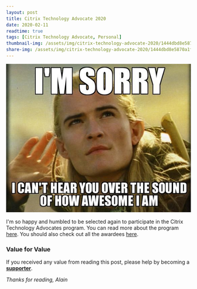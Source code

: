 ```yaml
---
layout: post
title: Citrix Technology Advocate 2020
date: 2020-02-11
readtime: true
tags: [Citrix Technology Advocate, Personal]
thumbnail-img: /assets/img/citrix-technology-advocate-2020/1444dbd8e5870a1f.jpg
share-img: /assets/img/citrix-technology-advocate-2020/1444dbd8e5870a1f.jpg
---
```

![Legolas](/assets/img/citrix-technology-advocate-2020/1444dbd8e5870a1f.jpg)

I'm so happy and humbled to be selected again to participate in the Citrix Technology Advocates program. You can read more about the program <a href="https://www.citrix.com/community/cta/">here</a>. You should also check out all the awardees <a href="https://www.citrix.com/blogs/2020/02/11/announcing-the-new-2020-citrix-technology-advocate-awardees/">here</a>.

### Value for Value
If you received any value from reading this post, please help by becoming a [**supporter**](https://www.paypal.com/donate?hosted_button_id=73HNLGA2SGLLU).

<em>Thanks for reading,</em>
<em>Alain</em>
